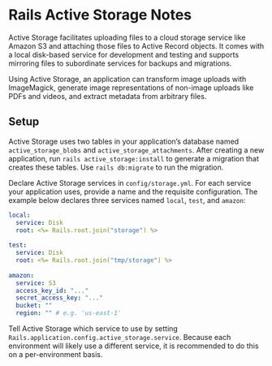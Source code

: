 # Rails Active Storage Notes

Active Storage facilitates uploading files to a cloud storage service like Amazon S3 and attaching those files to Active Record objects. It comes with a local disk-based service for development and testing and supports mirroring files to subordinate services for backups and migrations.

Using Active Storage, an application can transform image uploads with ImageMagick, generate image representations of non-image uploads like PDFs and videos, and extract metadata from arbitrary files.


## Setup

Active Storage uses two tables in your application’s database named `active_storage_blobs` and `active_storage_attachments`. After creating a new application, run `rails active_storage:install` to generate a migration that creates these tables. Use `rails db:migrate` to run the migration.

Declare Active Storage services in `config/storage.yml`. For each service your application uses, provide a name and the requisite configuration. The example below declares three services named `local`, `test`, and `amazon`:

```yml
local:
  service: Disk
  root: <%= Rails.root.join("storage") %>
 
test:
  service: Disk
  root: <%= Rails.root.join("tmp/storage") %>
 
amazon:
  service: S3
  access_key_id: "..."
  secret_access_key: "..."
  bucket: ""
  region: "" # e.g. 'us-east-1'
```

Tell Active Storage which service to use by setting `Rails.application.config.active_storage.service`. Because each environment will likely use a different service, it is recommended to do this on a per-environment basis.

